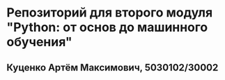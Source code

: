 # Репозиторий для второго модуля "Python: от основ до машинного обучения"
## Куценко Артём Максимович, 5030102/30002
